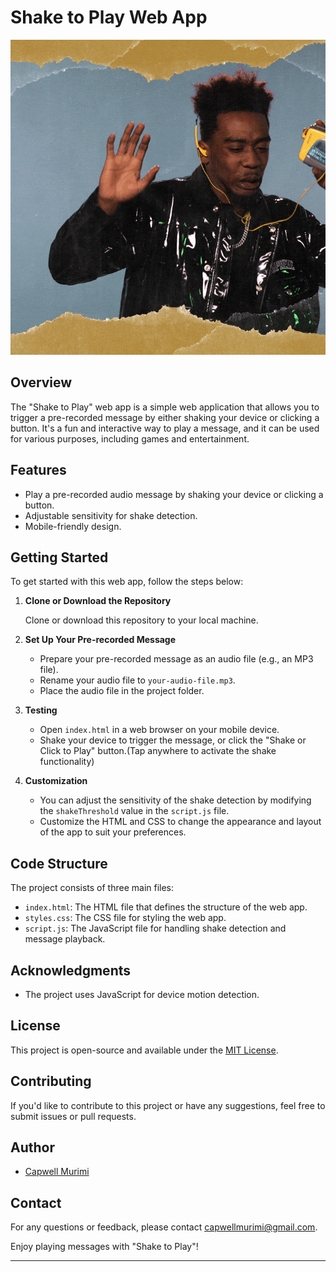 # Shake to Play Web App

![Shake to Play Demo](demo.gif)

## Overview

The "Shake to Play" web app is a simple web application that allows you to trigger a pre-recorded message by either shaking your device or clicking a button. It's a fun and interactive way to play a message, and it can be used for various purposes, including games and entertainment.

## Features

- Play a pre-recorded audio message by shaking your device or clicking a button.
- Adjustable sensitivity for shake detection.
- Mobile-friendly design.

## Getting Started

To get started with this web app, follow the steps below:

1. **Clone or Download the Repository**

   Clone or download this repository to your local machine.

2. **Set Up Your Pre-recorded Message**

   - Prepare your pre-recorded message as an audio file (e.g., an MP3 file).
   - Rename your audio file to `your-audio-file.mp3`.
   - Place the audio file in the project folder.

3. **Testing**

   - Open `index.html` in a web browser on your mobile device.
   - Shake your device to trigger the message, or click the "Shake or Click to Play" button.(Tap anywhere to activate the shake functionality)

4. **Customization**

   - You can adjust the sensitivity of the shake detection by modifying the `shakeThreshold` value in the `script.js` file.
   - Customize the HTML and CSS to change the appearance and layout of the app to suit your preferences.

## Code Structure

The project consists of three main files:

- `index.html`: The HTML file that defines the structure of the web app.
- `styles.css`: The CSS file for styling the web app.
- `script.js`: The JavaScript file for handling shake detection and message playback.

## Acknowledgments

- The project uses JavaScript for device motion detection.

## License

This project is open-source and available under the [MIT License](LICENSE).

## Contributing

If you'd like to contribute to this project or have any suggestions, feel free to submit issues or pull requests.

## Author

- [Capwell Murimi](https://github.com/capwell-murimi)

## Contact

For any questions or feedback, please contact [capwellmurimi@gmail.com](mailto:capwellmurimi@gmail.com).

Enjoy playing messages with "Shake to Play"!

---
